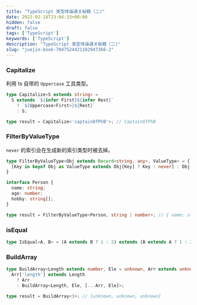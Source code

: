 ```yaml
---
title: "TypeScript 类型体操通关秘籍（二)"
date: 2022-02-18T23:04:33+08:00
hidden: false
draft: false
tags: ['TypeScript']
keywords: ['TypeScript']
description: "TypeScript 类型体操通关秘籍（二)"
slug: "juejin-book-7047524421182947366-2"
---
```


### Capitalize

利用 ts 自带的 `Uppercase` 工具类型。

```typescript
type Capitalize<S extends string> =
  S extends `${infer First}${infer Rest}`
    ? `${Uppercase<First>}${Rest}`
    : S;

type result = Capitalize<'captainOfPhB'>; // CaptainOfPhB
```

### FilterByValueType

`never` 的索引会在生成新的索引类型时被去掉。

```typescript
type FilterByValueType<Obj extends Record<string, any>, ValueType> = {
  [Key in keyof Obj as ValueType extends Obj[Key] ? Key : never] : Obj[Key]
}

interface Person {
  name: string;
  age: number;
  hobby: string[];
}

type result = FilterByValueType<Person, string | number>; // { name: string; age: number }
```

### isEqual

```typescript
type IsEqual<A, B> = (A extends B ? 1 : 2) extends (B extends A ? 1 : 2) ? true : false;
```

### BuildArray

```typescript
type BuildArray<Length extends number, Ele = unknown, Arr extends unknown[] = []> =
  Arr['length'] extends Length
    ? Arr 
    : BuildArray<Length, Ele, [...Arr, Ele]>;

type result = BuildArray<3>; // [unknown, unknown, unknown]
```
